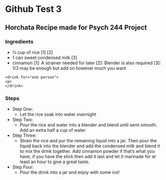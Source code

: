 # Github Test 3

## Horchata Recipe made for Psych 244 Project
### Ingredients
- ⅓ cup of rice [1] [2]
- 1 can sweet condensed milk [3]
- cinnamon
[1]: A strainer needed for later
[2]: Blender is also required
[3]: 1/3 may be enough but add on however much you want
~~~
<drink for="one person">
<p>
</drink>
~~~
### Steps
- Step One:
    - Let the rice soak into water overnight
- Step Two: 
    - Pour the rice and water into a blender and blend until semi smooth. Add an extra half a cup of water
- Step Three:
    - Strain the rice and pur the remaining liquid into a jar. Then pour the liquid back into the blender and add the condensed milk and blend it to mix the drink together. Add cinnamon powder if that’s what you have, if you have the stick then add it last and let it marinade for at least an hour to give a great taste.
- Step Four:
    - Pour the drink into a jar and enjoy with some ice!

